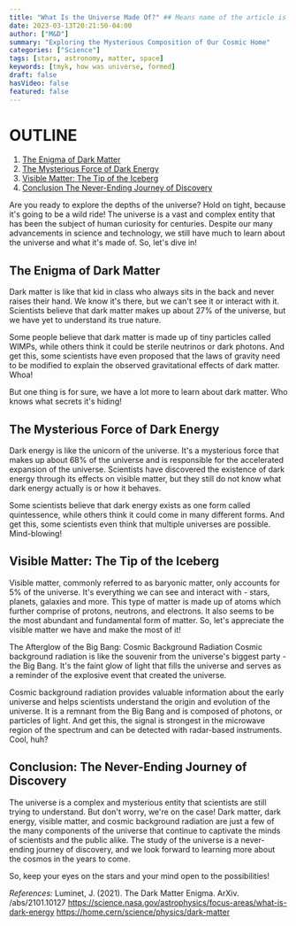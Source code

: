 ```yaml
---
title: "What Is the Universe Made Of?" ## Means name of the article is filename
date: 2023-03-13T20:21:50-04:00
author: ["M&D"]
summary: "Exploring the Mysterious Composition of Our Cosmic Home"
categories: ["Science"]
tags: [stars, astronomy, matter, space]
keywords: [tmyk, how was universe, formed]
draft: false
hasVideo: false
featured: false
---
```


# OUTLINE

1. [The Enigma of Dark Matter](#heading1)
2. [The Mysterious Force of Dark Energy](#heading2)
3. [Visible Matter: The Tip of the Iceberg](#heading3)
4. [Conclusion The Never-Ending Journey of Discovery](#end)

Are you ready to explore the depths of the universe? Hold on tight, because it's going to be a wild ride! The universe is a vast and complex entity that has been the subject of human curiosity for centuries. Despite our many advancements in science and technology, we still have much to learn about the universe and what it's made of. So, let's dive in!

## The Enigma of Dark Matter

<a name="heading1"></a>
Dark matter is like that kid in class who always sits in the back and never raises their hand. We know it's there, but we can't see it or interact with it. Scientists believe that dark matter makes up about 27% of the universe, but we have yet to understand its true nature.

Some people believe that dark matter is made up of tiny particles called WIMPs, while others think it could be sterile neutrinos or dark photons. And get this, some scientists have even proposed that the laws of gravity need to be modified to explain the observed gravitational effects of dark matter. Whoa!

But one thing is for sure, we have a lot more to learn about dark matter. Who knows what secrets it's hiding!

## The Mysterious Force of Dark Energy

<a name="heading2"></a>
Dark energy is like the unicorn of the universe. It's a mysterious force that makes up about 68% of the universe and is responsible for the accelerated expansion of the universe. Scientists have discovered the existence of dark energy through its effects on visible matter, but they still do not know what dark energy actually is or how it behaves.

Some scientists believe that dark energy exists as one form called quintessence, while others think it could come in many different forms. And get this, some scientists even think that multiple universes are possible. Mind-blowing!

## Visible Matter: The Tip of the Iceberg

<a name="heading3"></a>
Visible matter, commonly referred to as baryonic matter, only accounts for 5% of the universe. It's everything we can see and interact with - stars, planets, galaxies and more. This type of matter is made up of atoms which further comprise of protons, neutrons, and electrons. It also seems to be the most abundant and fundamental form of matter. So, let's appreciate the visible matter we have and make the most of it!

The Afterglow of the Big Bang: Cosmic Background Radiation
Cosmic background radiation is like the souvenir from the universe's biggest party - the Big Bang. It's the faint glow of light that fills the universe and serves as a reminder of the explosive event that created the universe.

Cosmic background radiation provides valuable information about the early universe and helps scientists understand the origin and evolution of the universe. It is a remnant from the Big Bang and is composed of photons, or particles of light. And get this, the signal is strongest in the microwave region of the spectrum and can be detected with radar-based instruments. Cool, huh?

## Conclusion: The Never-Ending Journey of Discovery

<a name="end"></a>
The universe is a complex and mysterious entity that scientists are still trying to understand. But don't worry, we're on the case! Dark matter, dark energy, visible matter, and cosmic background radiation are just a few of the many components of the universe that continue to captivate the minds of scientists and the public alike. The study of the universe is a never-ending journey of discovery, and we look forward to learning more about the cosmos in the years to come.

So, keep your eyes on the stars and your mind open to the possibilities!

_References:_
Luminet, J. (2021). The Dark Matter Enigma. ArXiv. /abs/2101.10127
https://science.nasa.gov/astrophysics/focus-areas/what-is-dark-energy
https://home.cern/science/physics/dark-matter
